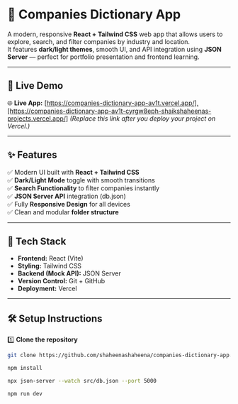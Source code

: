 # 📘 Companies Dictionary App

A modern, responsive **React + Tailwind CSS** web app that allows users to explore, search, and filter companies by industry and location.  
It features **dark/light themes**, smooth UI, and API integration using **JSON Server** — perfect for portfolio presentation and frontend learning.

---

## 🚀 Live Demo

🌐 **Live App:** [https://companies-dictionary-app-av1t.vercel.app/],[https://companies-dictionary-app-av1t-cyrgw8eph-shaikshaheenas-projects.vercel.app/]
*(Replace this link after you deploy your project on Vercel.)*

---

## ✨ Features

✅ Modern UI built with **React + Tailwind CSS**  
✅ **Dark/Light Mode** toggle with smooth transitions  
✅ **Search Functionality** to filter companies instantly  
✅ **JSON Server API** integration (db.json)  
✅ Fully **Responsive Design** for all devices  
✅ Clean and modular **folder structure**

---

## 🧩 Tech Stack

- **Frontend:** React (Vite)
- **Styling:** Tailwind CSS
- **Backend (Mock API):** JSON Server
- **Version Control:** Git + GitHub
- **Deployment:** Vercel

---

## 🛠️ Setup Instructions

1️⃣ **Clone the repository**
```bash
git clone https://github.com/shaheenashaheena/companies-dictionary-app.git

npm install

npx json-server --watch src/db.json --port 5000

npm run dev
